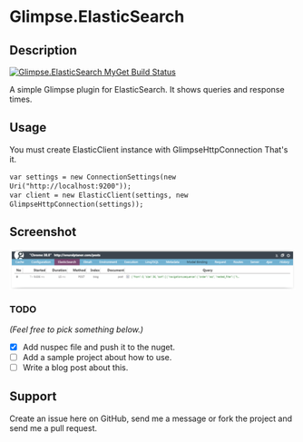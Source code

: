 Glimpse.ElasticSearch
=====================

Description
-----------

[![Glimpse.ElasticSearch MyGet Build Status](https://www.myget.org/BuildSource/Badge/onuralp?identifier=2018baed-d23c-4199-bb89-3062fef1a468)](https://www.myget.org/)

A simple Glimpse plugin for ElasticSearch. It shows queries and response times.

Usage
-----
You must create ElasticClient instance with GlimpseHttpConnection That's it.

    var settings = new ConnectionSettings(new Uri("http://localhost:9200"));
    var client = new ElasticClient(settings, new GlimpseHttpConnection(settings));

Screenshot
----------

![Sample screenshot](/screenshots/glimpse-elasticsearch.png "Query details")


### TODO

*(Feel free to pick something below.)*

- [x] Add nuspec file and push it to the nuget.
- [ ] Add a sample project about how to use.
- [ ] Write a blog post about this.

Support
-------

Create an issue here on GitHub, send me a message or fork the project and send me a pull request.